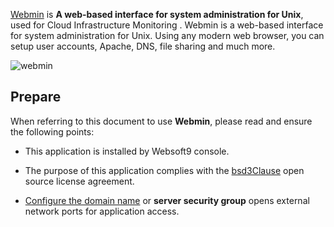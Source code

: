 [Webmin](https://www.webmin.com/) is **A web-based interface for system administration for Unix**, used for Cloud Infrastructure Monitoring . Webmin is a web-based interface for system administration for Unix. Using any modern web browser, you can setup user accounts, Apache, DNS, file sharing and much more.


![webmin](https://libs.websoft9.com/Websoft9/DocsPicture/en/webmin/webmin-dashboard-websoft9.png)


## Prepare

When referring to this document to use **Webmin**, please read and ensure the following points:

- This application is installed by Websoft9 console.

- The purpose of this application complies with the [bsd3Clause](https://opensource.org/licenses/BSD-3-Clause) open source license agreement.

- [Configure the domain name](./domain-set) or **server security group** opens external network ports for application access.